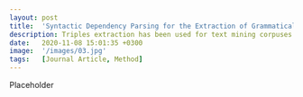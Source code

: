 ```yaml
---
layout: post
title:  'Syntactic Dependency Parsing for the Extraction of Grammatical Triples: Introducing "posextractr"'
description: Triples extraction has been used for text mining corpuses from discourse on climate change to anti-vaccination narratives. Existing methods, however, have low precision and recall scores. This article introduces a linguistically improved triples extraction method, signficicantly improving the accuracy of triples extracion.
date:   2020-11-08 15:01:35 +0300
image:  '/images/03.jpg'
tags:   [Journal Article, Method]
---
```

Placeholder